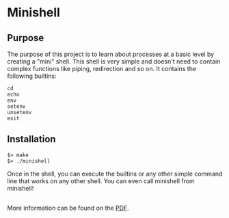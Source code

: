 # Minishell

## Purpose

The purpose of this project is to learn about processes at a basic level by creating a "mini" shell.
This shell is very simple and doesn't need to contain complex functions like piping, redirection and so on.
It contains the following builtins:

```
cd
echo
env
setenv
unsetenv
exit
```

## Installation

```
$> make
$> ./minishell
```

Once in the shell, you can execute the builtins or any other simple command line that works on any other shell.
You can even call minishell from minishell!

##
More information can be found on the [PDF].

[PDF]: https://github.com/gharieni/minishell/blob/master/minishell.en.pdf
